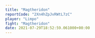 ```yaml
---
title: "Magtheridon"
reportCode: "2Xn4hZpJvRWtL7zC"
player: "Limpo"
fight: "Magtheridon"
date: 2021-07-29T18:52:59.061000+00:00
---
```


